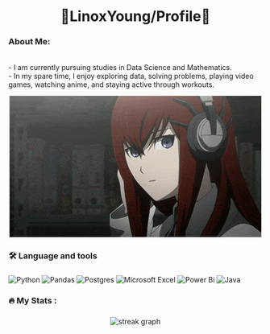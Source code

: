 <h1 align="center">🐍LinoxYoung/Profile🐍</h1>

<h3 align="left">About Me:</h3>
<p align="left">
  <br>- I am currently pursuing studies in Data Science and Mathematics.<br>
  - In my spare time, I enjoy exploring data, solving problems, playing video games, watching anime, and staying active through workouts.
</p>

<div align="center">
<img src="steins-gate.gif" />

</div>

<h3 align="left">🛠 Language and tools</h3>

###

<div align="left">

![Python](https://img.shields.io/badge/python-3670A0?style=for-the-badge&logo=python&logoColor=ffdd54)
![Pandas](https://img.shields.io/badge/pandas-%23150458.svg?style=for-the-badge&logo=pandas&logoColor=white)
![Postgres](https://img.shields.io/badge/postgres-%23316192.svg?style=for-the-badge&logo=postgresql&logoColor=white)
![Microsoft Excel](https://img.shields.io/badge/Microsoft_Excel-217346?style=for-the-badge&logo=microsoft-excel&logoColor=white)
![Power Bi](https://img.shields.io/badge/power_bi-F2C811?style=for-the-badge&logo=powerbi&logoColor=black)
![Java](https://img.shields.io/badge/java-%23ED8B00.svg?style=for-the-badge&logo=openjdk&logoColor=white)
</div>

###

<h3 align="left">🔥   My Stats :</h3>

###

<div align="center">
  <img src="https://streak-stats.demolab.com?user=maurodesouza&locale=en&mode=daily&theme=dark&hide_border=false&border_radius=5&order=3" height="220" alt="streak graph"  />
</div>

###

